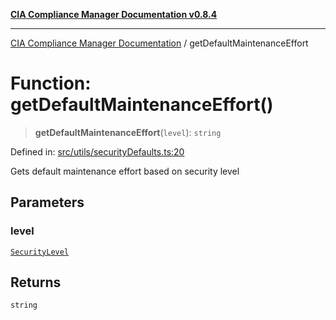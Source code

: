 [**CIA Compliance Manager Documentation v0.8.4**](../README.md)

***

[CIA Compliance Manager Documentation](../globals.md) / getDefaultMaintenanceEffort

# Function: getDefaultMaintenanceEffort()

> **getDefaultMaintenanceEffort**(`level`): `string`

Defined in: [src/utils/securityDefaults.ts:20](https://github.com/Hack23/cia-compliance-manager/blob/a6d8d6a2cab2160940b9a047208c12088d7e02cf/src/utils/securityDefaults.ts#L20)

Gets default maintenance effort based on security level

## Parameters

### level

[`SecurityLevel`](../type-aliases/SecurityLevel.md)

## Returns

`string`
